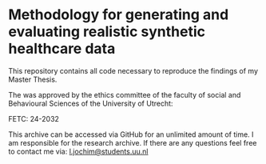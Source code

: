 # Methodology for generating and evaluating realistic synthetic healthcare data

This repository contains all code necessary to reproduce the findings of my Master Thesis.

The was approved by the ethics committee of the faculty of social and Behavioural Sciences of the University of Utrecht:

FETC: 24-2032

This archive can be accessed via GitHub for an unlimited amount of time. I am responsible for the research archive. If there are any questions feel free to contact me via: l.jochim@students.uu.nl
